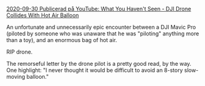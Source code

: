 [2020-09-30 Publicerad på YouTube: What You Haven't Seen - DJI Drone Collides With Hot Air Balloon](https://www.youtube.com/watch?v=0O0qAefh9UM)

An unfortunate and unnecessarily epic encounter between a DJI Mavic Pro (piloted by someone who was unaware that he was "piloting" anything more than a toy), and an enormous bag of hot air.

RIP drone.

The remorseful letter by the drone pilot is a pretty good read, by the way. One highlight: "I never thought it would be difficult to avoid an 8-story slow-moving balloon."
